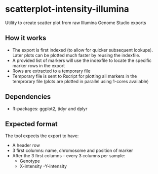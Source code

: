 # scatterplot-intensity-illumina
Utility to create scatter plot from raw Illumina Genome Studio exports

## How it works
- The export is first indexed (to allow for quicker subsequent lookups). Later plots can be plotted much faster by reusing the indexfile.
- A provided list of markers will use the indexfile to locate the specific marker rows in the export
- Rows are extracted to a temporary file
- Temporary file is sent to Rscript for plotting all markers in the temprorary file (plots are plotted in parallel using 1-cores available)

## Dependencies 
- R-packages: ggplot2, tidyr and dplyr

## Expected format
The tool expects the export to have:
  - A header row 
  - 3 first columns: name, chromosome and position of marker
  - After the 3 first columns - every 3 columns per sample:
      - Genotype
      - X-intensity
       -Y-intensity
